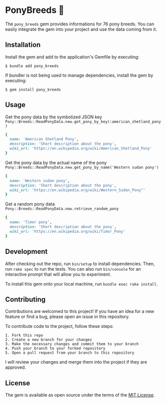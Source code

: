 # PonyBreeds :horse:

The `pony_breeds` gem provides informations for 76 pony breeds. You can easily integrate the gem
into your project and use the data coming from it.

## Installation

Install the gem and add to the application's Gemfile by executing:

    $ bundle add pony_breeds

If bundler is not being used to manage dependencies, install the gem by executing:

    $ gem install pony_breeds

## Usage

Get the pony data by the symbolized JSON key
    `Pony::Breeds::ReadPonyData.new.get_pony_by_key(:american_shetland_pony)`

```ruby
{
  name: 'American Shetland Pony',
  description: 'Short description about the pony',
  wiki_url: 'https://en.wikipedia.org/wiki/American_Shetland_Pony'
}
```
    
Get the pony data by the actual name of the pony
    `Pony::Breeds::ReadPonyData.new.get_pony_by_name('Western sudan pony')`

```ruby
{
  name: 'Western sudan pony',
  description: 'Short description about the pony',
  wiki_url: 'https://en.wikipedia.org/wiki/Western_Sudan_Pony"'
}
```

Get a random pony data
    `Pony::Breeds::ReadPonyData.new.retrieve_random_pony`

```ruby
{
  name: 'Timor pony',
  description: 'Short description about the pony',
  wiki_url: 'https://en.wikipedia.org/wiki/Timor_Pony'
}
```

## Development

After checking out the repo, run `bin/setup` to install dependencies. Then, run `rake spec` to run the tests. You can also run `bin/console` for an interactive prompt that will allow you to experiment.

To install this gem onto your local machine, run `bundle exec rake install`.

## Contributing

Contributions are welcomed to this project!
If you have an idea for a new feature or find a bug, please open an issue in this repository.

To contribute code to the project, follow these steps:

    1. Fork this repo 
    2. Create a new branch for your changes
    3. Make the necessary changes and commit them to your branch
    4. Push your branch to your forked repository
    5. Open a pull request from your branch to this repository

I will review your changes and merge them into the project if they are approved.

## License

The gem is available as open source under the terms of the [MIT License](https://opensource.org/licenses/MIT).
